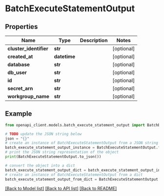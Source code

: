 # BatchExecuteStatementOutput


## Properties

Name | Type | Description | Notes
------------ | ------------- | ------------- | -------------
**cluster_identifier** | **str** |  | [optional] 
**created_at** | **datetime** |  | [optional] 
**database** | **str** |  | [optional] 
**db_user** | **str** |  | [optional] 
**id** | **str** |  | [optional] 
**secret_arn** | **str** |  | [optional] 
**workgroup_name** | **str** |  | [optional] 

## Example

```python
from openapi_client.models.batch_execute_statement_output import BatchExecuteStatementOutput

# TODO update the JSON string below
json = "{}"
# create an instance of BatchExecuteStatementOutput from a JSON string
batch_execute_statement_output_instance = BatchExecuteStatementOutput.from_json(json)
# print the JSON string representation of the object
print(BatchExecuteStatementOutput.to_json())

# convert the object into a dict
batch_execute_statement_output_dict = batch_execute_statement_output_instance.to_dict()
# create an instance of BatchExecuteStatementOutput from a dict
batch_execute_statement_output_from_dict = BatchExecuteStatementOutput.from_dict(batch_execute_statement_output_dict)
```
[[Back to Model list]](../README.md#documentation-for-models) [[Back to API list]](../README.md#documentation-for-api-endpoints) [[Back to README]](../README.md)


